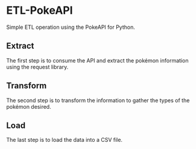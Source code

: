 # ETL-PokeAPI
Simple ETL operation using the PokeAPI for Python.

## Extract
The first step is to consume the API and extract the pokémon information using the request library.

## Transform
The second step is to transform the information to gather the types of the pokémon desired.

## Load
The last step is to load the data into a CSV file.
